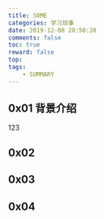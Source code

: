 ```yaml
---
title: SOME
categories: 学习琐事
date: 2019-12-08 20:50:28
comments: false
toc: true
reward: false
top: 
tags: 
	- SUMMARY
---
```


## 0x01 背景介绍

123


## 0x02 



## 0x03 



## 0x04 


